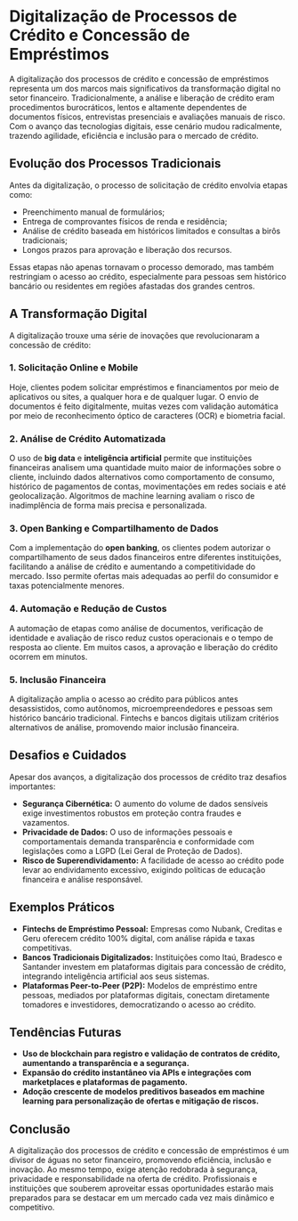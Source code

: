# Digitalização de Processos de Crédito e Concessão de Empréstimos

A digitalização dos processos de crédito e concessão de empréstimos representa um dos marcos mais significativos da transformação digital no setor financeiro. Tradicionalmente, a análise e liberação de crédito eram procedimentos burocráticos, lentos e altamente dependentes de documentos físicos, entrevistas presenciais e avaliações manuais de risco. Com o avanço das tecnologias digitais, esse cenário mudou radicalmente, trazendo agilidade, eficiência e inclusão para o mercado de crédito.

## Evolução dos Processos Tradicionais

Antes da digitalização, o processo de solicitação de crédito envolvia etapas como:

- Preenchimento manual de formulários;
- Entrega de comprovantes físicos de renda e residência;
- Análise de crédito baseada em históricos limitados e consultas a birôs tradicionais;
- Longos prazos para aprovação e liberação dos recursos.

Essas etapas não apenas tornavam o processo demorado, mas também restringiam o acesso ao crédito, especialmente para pessoas sem histórico bancário ou residentes em regiões afastadas dos grandes centros.

## A Transformação Digital

A digitalização trouxe uma série de inovações que revolucionaram a concessão de crédito:

### 1. **Solicitação Online e Mobile**

Hoje, clientes podem solicitar empréstimos e financiamentos por meio de aplicativos ou sites, a qualquer hora e de qualquer lugar. O envio de documentos é feito digitalmente, muitas vezes com validação automática por meio de reconhecimento óptico de caracteres (OCR) e biometria facial.

### 2. **Análise de Crédito Automatizada**

O uso de **big data** e **inteligência artificial** permite que instituições financeiras analisem uma quantidade muito maior de informações sobre o cliente, incluindo dados alternativos como comportamento de consumo, histórico de pagamentos de contas, movimentações em redes sociais e até geolocalização. Algoritmos de machine learning avaliam o risco de inadimplência de forma mais precisa e personalizada.

### 3. **Open Banking e Compartilhamento de Dados**

Com a implementação do **open banking**, os clientes podem autorizar o compartilhamento de seus dados financeiros entre diferentes instituições, facilitando a análise de crédito e aumentando a competitividade do mercado. Isso permite ofertas mais adequadas ao perfil do consumidor e taxas potencialmente menores.

### 4. **Automação e Redução de Custos**

A automação de etapas como análise de documentos, verificação de identidade e avaliação de risco reduz custos operacionais e o tempo de resposta ao cliente. Em muitos casos, a aprovação e liberação do crédito ocorrem em minutos.

### 5. **Inclusão Financeira**

A digitalização amplia o acesso ao crédito para públicos antes desassistidos, como autônomos, microempreendedores e pessoas sem histórico bancário tradicional. Fintechs e bancos digitais utilizam critérios alternativos de análise, promovendo maior inclusão financeira.

## Desafios e Cuidados

Apesar dos avanços, a digitalização dos processos de crédito traz desafios importantes:

- **Segurança Cibernética:** O aumento do volume de dados sensíveis exige investimentos robustos em proteção contra fraudes e vazamentos.
- **Privacidade de Dados:** O uso de informações pessoais e comportamentais demanda transparência e conformidade com legislações como a LGPD (Lei Geral de Proteção de Dados).
- **Risco de Superendividamento:** A facilidade de acesso ao crédito pode levar ao endividamento excessivo, exigindo políticas de educação financeira e análise responsável.

## Exemplos Práticos

- **Fintechs de Empréstimo Pessoal:** Empresas como Nubank, Creditas e Geru oferecem crédito 100% digital, com análise rápida e taxas competitivas.
- **Bancos Tradicionais Digitalizados:** Instituições como Itaú, Bradesco e Santander investem em plataformas digitais para concessão de crédito, integrando inteligência artificial aos seus sistemas.
- **Plataformas Peer-to-Peer (P2P):** Modelos de empréstimo entre pessoas, mediados por plataformas digitais, conectam diretamente tomadores e investidores, democratizando o acesso ao crédito.

## Tendências Futuras

- **Uso de blockchain para registro e validação de contratos de crédito, aumentando a transparência e a segurança.**
- **Expansão do crédito instantâneo via APIs e integrações com marketplaces e plataformas de pagamento.**
- **Adoção crescente de modelos preditivos baseados em machine learning para personalização de ofertas e mitigação de riscos.**

## Conclusão

A digitalização dos processos de crédito e concessão de empréstimos é um divisor de águas no setor financeiro, promovendo eficiência, inclusão e inovação. Ao mesmo tempo, exige atenção redobrada à segurança, privacidade e responsabilidade na oferta de crédito. Profissionais e instituições que souberem aproveitar essas oportunidades estarão mais preparados para se destacar em um mercado cada vez mais dinâmico e competitivo.